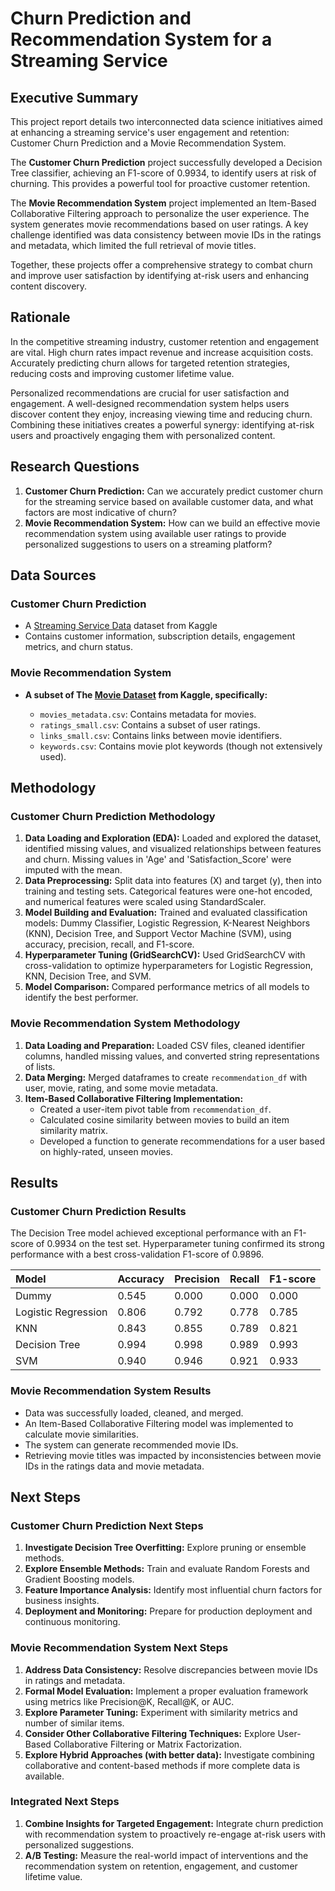 
# Churn Prediction and Recommendation System for a Streaming Service

## Executive Summary

This project report details two interconnected data science initiatives aimed at enhancing a streaming service's user engagement and retention: Customer Churn Prediction and a Movie Recommendation System.

The **Customer Churn Prediction** project successfully developed a Decision Tree classifier, achieving an F1-score of 0.9934, to identify users at risk of churning. This provides a powerful tool for proactive customer retention.

The **Movie Recommendation System** project implemented an Item-Based Collaborative Filtering approach to personalize the user experience. The system generates movie recommendations based on user ratings. A key challenge identified was data consistency between movie IDs in the ratings and metadata, which limited the full retrieval of movie titles.

Together, these projects offer a comprehensive strategy to combat churn and improve user satisfaction by identifying at-risk users and enhancing content discovery.

## Rationale

In the competitive streaming industry, customer retention and engagement are vital. High churn rates impact revenue and increase acquisition costs. Accurately predicting churn allows for targeted retention strategies, reducing costs and improving customer lifetime value.

Personalized recommendations are crucial for user satisfaction and engagement. A well-designed recommendation system helps users discover content they enjoy, increasing viewing time and reducing churn. Combining these initiatives creates a powerful synergy: identifying at-risk users and proactively engaging them with personalized content.

## Research Questions

1.  **Customer Churn Prediction:** Can we accurately predict customer churn for the streaming service based on available customer data, and what factors are most indicative of churn?
2.  **Movie Recommendation System:** How can we build an effective movie recommendation system using available user ratings to provide personalized suggestions to users on a streaming platform?

## Data Sources

### Customer Churn Prediction

*   A [Streaming Service Data](https://www.kaggle.com/datasets/akashanandt/streaming-service-data?resource=download) dataset from Kaggle
*   Contains customer information, subscription details, engagement metrics, and churn status.

### Movie Recommendation System

*   **A subset of The [Movie Dataset](https://www.google.com/url?q=https%3A%2F%2Fwww.kaggle.com%2Fdatasets%2Frounakbanik%2Fthe-movies-dataset) from Kaggle, specifically:**
  
    *   `movies_metadata.csv`: Contains metadata for movies.
    *   `ratings_small.csv`: Contains a subset of user ratings.
    *   `links_small.csv`: Contains links between movie identifiers.
    *   `keywords.csv`: Contains movie plot keywords (though not extensively used).

## Methodology

### Customer Churn Prediction Methodology

1.  **Data Loading and Exploration (EDA):** Loaded and explored the dataset, identified missing values, and visualized relationships between features and churn. Missing values in 'Age' and 'Satisfaction_Score' were imputed with the mean.
2.  **Data Preprocessing:** Split data into features (X) and target (y), then into training and testing sets. Categorical features were one-hot encoded, and numerical features were scaled using StandardScaler.
3.  **Model Building and Evaluation:** Trained and evaluated classification models: Dummy Classifier, Logistic Regression, K-Nearest Neighbors (KNN), Decision Tree, and Support Vector Machine (SVM), using accuracy, precision, recall, and F1-score.
4.  **Hyperparameter Tuning (GridSearchCV):** Used GridSearchCV with cross-validation to optimize hyperparameters for Logistic Regression, KNN, Decision Tree, and SVM.
5.  **Model Comparison:** Compared performance metrics of all models to identify the best performer.

### Movie Recommendation System Methodology

1.  **Data Loading and Preparation:** Loaded CSV files, cleaned identifier columns, handled missing values, and converted string representations of lists.
2.  **Data Merging:** Merged dataframes to create `recommendation_df` with user, movie, rating, and some movie metadata.
3.  **Item-Based Collaborative Filtering Implementation:**
    *   Created a user-item pivot table from `recommendation_df`.
    *   Calculated cosine similarity between movies to build an item similarity matrix.
    *   Developed a function to generate recommendations for a user based on highly-rated, unseen movies.

## Results

### Customer Churn Prediction Results

The Decision Tree model achieved exceptional performance with an F1-score of 0.9934 on the test set. Hyperparameter tuning confirmed its strong performance with a best cross-validation F1-score of 0.9896.

| Model                 | Accuracy | Precision | Recall | F1-score |
| :-------------------- | :------- | :-------- | :----- | :------- |
| Dummy                 | 0.545    | 0.000     | 0.000  | 0.000    |
| Logistic Regression   | 0.806    | 0.792     | 0.778  | 0.785    |
| KNN                   | 0.843    | 0.855     | 0.789  | 0.821    |
| Decision Tree         | 0.994    | 0.998     | 0.989  | 0.993    |
| SVM                   | 0.940    | 0.946     | 0.921  | 0.933    |

### Movie Recommendation System Results

*   Data was successfully loaded, cleaned, and merged.
*   An Item-Based Collaborative Filtering model was implemented to calculate movie similarities.
*   The system can generate recommended movie IDs.
*   Retrieving movie titles was impacted by inconsistencies between movie IDs in the ratings data and movie metadata.

## Next Steps

### Customer Churn Prediction Next Steps

1.  **Investigate Decision Tree Overfitting:** Explore pruning or ensemble methods.
2.  **Explore Ensemble Methods:** Train and evaluate Random Forests and Gradient Boosting models.
3.  **Feature Importance Analysis:** Identify most influential churn factors for business insights.
4.  **Deployment and Monitoring:** Prepare for production deployment and continuous monitoring.

### Movie Recommendation System Next Steps

1.  **Address Data Consistency:** Resolve discrepancies between movie IDs in ratings and metadata.
2.  **Formal Model Evaluation:** Implement a proper evaluation framework using metrics like Precision@K, Recall@K, or AUC.
3.  **Explore Parameter Tuning:** Experiment with similarity metrics and number of similar items.
4.  **Consider Other Collaborative Filtering Techniques:** Explore User-Based Collaborative Filtering or Matrix Factorization.
5.  **Explore Hybrid Approaches (with better data):** Investigate combining collaborative and content-based methods if more complete data is available.

### Integrated Next Steps

1.  **Combine Insights for Targeted Engagement:** Integrate churn prediction with recommendation system to proactively re-engage at-risk users with personalized suggestions.
2.  **A/B Testing:** Measure the real-world impact of interventions and the recommendation system on retention, engagement, and customer lifetime value.
